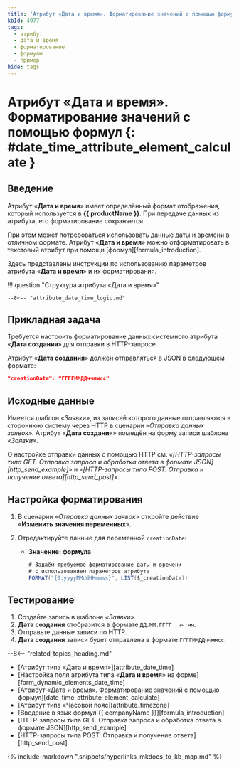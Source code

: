 ```yaml
---
title: 'Атрибут «Дата и время». Форматирование значений с помощью формул'
kbId: 4977
tags:
  - атрибут
  - дата и время
  - форматирование
  - формулы
  - пример
hide: tags
---
```


# Атрибут «Дата и время». Форматирование значений с помощью формул {: #date_time_attribute_element_calculate }

## Введение

Атрибут «**Дата и время**» имеет определённый формат отображения, который используется в **{{ productName }}**. При передаче данных из атрибута, его форматирование сохраняется.

При этом может потребоваться использовать данные даты и времени в отличном формате. Атрибут «**Дата и время**» можно отформатировать в текстовый атрибут при помощи [формул][formula_introduction].

Здесь представлены инструкции по использованию параметров атрибута «**Дата и время**» и их форматирования.

!!! question "Структура атрибута «Дата и время»"

    --8<-- "attribute_date_time_logic.md"

## Прикладная задача

Требуется настроить форматирование данных системного атрибута «**Дата создания**» для отправки в HTTP-запросе.

Атрибут «**Дата создания**» должен отправляться в JSON в следующем формате:

``` json
"creationDate": "ГГГГММДДччммсс"
```

## Исходные данные

Имеется шаблон _«Заявки»_, из записей которого данные отправляются в стороннюю систему через HTTP в сценарии _«Отправка данных заявок»_. Атрибут «**Дата создания**» помещён на форму записи шаблона _«Заявки»_.

О настройке отправки данных с помощью HTTP см. _«[HTTP-запросы типа GET. Отправка запроса и обработка ответа в формате JSON][http_send_example]»_ и _«[HTTP-запросы типа POST. Отправка и получение ответа][http_send_post]»_.

## Настройка форматирования

1. В сценарии _«Отправка данных заявок»_ откройте действие «**Изменить значения переменных**».
2. Отредактируйте данные для переменной `creationDate`:

    - **Значение: формула**

        ``` cs
        # Задаём требуемое форматирование даты и времени
        # с использованием параметров атрибута
        FORMAT("{0:yyyyMMddHHmmss}", LIST($_creationDate))
        ```

## Тестирование

1. Создайте запись в шаблоне _«Заявки»_.
2. **Дата создания** отобразится в формате `ДД.ММ.ГГГГ  чч:мм`.
3. Отправьте данные записи по HTTP.
4. **Дата создания** записи будет отправлена в формате `ГГГГММДДччммсс`.

<div class="relatedTopics" markdown="block">

--8<-- "related_topics_heading.md"

- [Атрибут типа «Дата и время»][attribute_date_time]
- [Настройка поля атрибута типа «**Дата и время**» на форме][form_dynamic_elements_date_time]
- [Атрибут «Дата и время». Форматирование значений с помощью формул][date_time_attribute_element_calculate]
- [Атрибут типа «Часовой пояс][attribute_timezone]
- [Введение в язык формул {{ companyName }}][formula_introduction]
- [HTTP-запросы типа GET. Отправка запроса и обработка ответа в формате JSON][http_send_example]
- [HTTP-запросы типа POST. Отправка и получение ответа][http_send_post]

</div>

{% include-markdown ".snippets/hyperlinks_mkdocs_to_kb_map.md" %}
